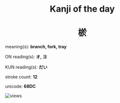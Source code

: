 <h1 align="center">Kanji of the day</h1>
<h1 align="center">棜</h1>
<p align="left">meaning(s): <b>branch, fork, tray</b></p>
<p align="left">ON reading(s): <b>オ, ヨ</b></p>
<p align="left">KUN reading(s): <b>だい</b></p>
<p align="left">stroke count: <b>12</b></p>
<p align="left">unicode: <b>68DC</b></p>
<p align="left"><img src="https://komarev.com/ghpvc/?username=tristanwagner-kanjioftheday&label=Views&color=0e75b6&style=flat" alt="views"/></p>
